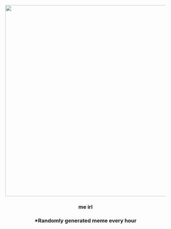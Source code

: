 <p align="center">
        <img src="https://i.redd.it/4kw84bcwo3l81.jpg" width="600" height="600">
        </p>
        <h3 align="center">me irl</h3>
        <h3 align="center">*Randomly generated meme every hour</h3>
    